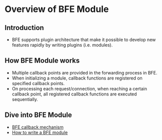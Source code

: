 # Overview of BFE Module

## Introduction

- BFE supports plugin architecture that make it possible to develop new features rapidly by writing plugins (i.e. modules).

## How BFE Module works

- Multiple callback points are provided in the forwarding process in BFE.
- When initializing a module, callback functions are registered on specified callback points.
- On processing each request/connection, when reaching a certain callback point, all registered callback functions are executed sequentially.

## Dive into BFE Module

- [BFE callback mechanism](bfe_callback.md)
- [How to write a BFE module](how_to_write_module.md)
